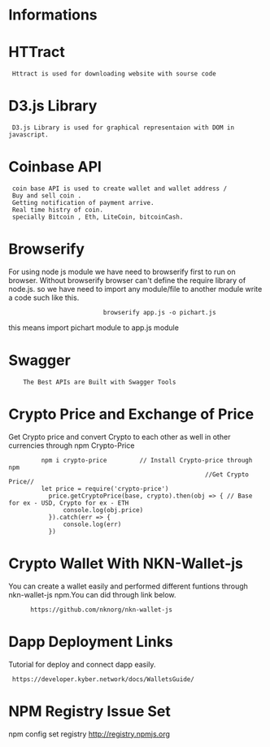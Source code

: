 # Informations

# HTTract
     Httract is used for downloading website with sourse code

# D3.js Library
     D3.js Library is used for graphical representaion with DOM in javascript.
 
# Coinbase API
     coin base API is used to create wallet and wallet address /
     Buy and sell coin .
     Getting notification of payment arrive.
     Real time histry of coin.
     specially Bitcoin , Eth, LiteCoin, bitcoinCash.
# Browserify
For using node js module we have need to browserify first to run on browser. Without browserify 
browser can't define the require library of node.js. so we have need to import any module/file to another module 
write a code such like this.
     
                              browserify app.js -o pichart.js
           
           
this means import pichart module to app.js module
                    
                
     
  # Swagger 
        The Best APIs are Built with Swagger Tools
        
 # Crypto Price and Exchange of Price 
  Get Crypto price and convert Crypto to each other as well in other currencies through npm Crypto-Price
    
    
             npm i crypto-price         // Install Crypto-price through npm
                                                          //Get Crypto Price//
             let price = require('crypto-price')
               price.getCryptoPrice(base, crypto).then(obj => { // Base for ex - USD, Crypto for ex - ETH 
                   console.log(obj.price)
               }).catch(err => {
                   console.log(err)
               })
               
  #  Crypto Wallet With NKN-Wallet-js
   You can create a wallet easily and performed different funtions through nkn-wallet-js npm.You can did through link below.
      
          https://github.com/nknorg/nkn-wallet-js
          
 #  Dapp Deployment Links
   Tutorial for deploy and connect dapp easily.
   
     https://developer.kyber.network/docs/WalletsGuide/
# NPM Registry Issue Set
npm config set registry http://registry.npmjs.org
  
 
